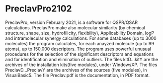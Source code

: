 # PreclavPro2102
PreclavPro, version February 2021, is a software for QSPR/QSAR calculations. 
PreclavPro make also molecular similarity (by chemical structure, shape, size, hydrofilicity, flexibility), Applicability Domain, logP and intramolecular synergy calculations.
For some databases (up to 3000 molecules) the program calculates, for each anayzed molecule (up to 99 atoms), up to 150,000 descriptors.
The program uses powerful unusual procedures for the selection of the significant descriptors and equations and for identification and elimination of outliers. 
The files kitD...kitY are the archives of the installation kits(five modules), under WindowsXP.
The files PreclavD...PreclavY are the archives of the sources (five modules), in VisualBasic5.
The file Preclav.pdf is the documentation, in PDF format.

